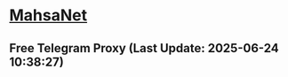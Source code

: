 
# [MahsaNet](https://t.me/mahsa_net)
## Free Telegram Proxy (Last Update: 2025-06-24 10:38:27)

    